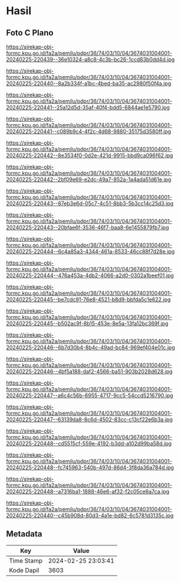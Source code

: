 # Hasil

## Foto C Plano

https://sirekap-obj-formc.kpu.go.id/fa2a/pemilu/pdpr/36/74/03/10/04/3674031004001-20240225-220439--36e10324-a8c8-4c3b-bc26-1ccd83b0dd4d.jpg

https://sirekap-obj-formc.kpu.go.id/fa2a/pemilu/pdpr/36/74/03/10/04/3674031004001-20240225-220440--8a2b334f-a1bc-4bed-ba35-ac2980f50f4a.jpg

https://sirekap-obj-formc.kpu.go.id/fa2a/pemilu/pdpr/36/74/03/10/04/3674031004001-20240225-220441--25a12d5d-35af-40f4-bdd5-6844ae1e5790.jpg

https://sirekap-obj-formc.kpu.go.id/fa2a/pemilu/pdpr/36/74/03/10/04/3674031004001-20240225-220441--c089b9c4-4f2c-4d68-9880-35175d3580ff.jpg

https://sirekap-obj-formc.kpu.go.id/fa2a/pemilu/pdpr/36/74/03/10/04/3674031004001-20240225-220442--8e3534f0-0d2e-421d-9915-bbd9ca096f62.jpg

https://sirekap-obj-formc.kpu.go.id/fa2a/pemilu/pdpr/36/74/03/10/04/3674031004001-20240225-220442--2bf09e69-e2dc-49a7-852a-1a4ada51d61e.jpg

https://sirekap-obj-formc.kpu.go.id/fa2a/pemilu/pdpr/36/74/03/10/04/3674031004001-20240225-220443--87eb3e6d-05c7-4c51-8bb3-5b3cc14c25d3.jpg

https://sirekap-obj-formc.kpu.go.id/fa2a/pemilu/pdpr/36/74/03/10/04/3674031004001-20240225-220443--20bfae6f-3536-46f7-baa8-6e1455879fb7.jpg

https://sirekap-obj-formc.kpu.go.id/fa2a/pemilu/pdpr/36/74/03/10/04/3674031004001-20240225-220444--6c4a85a3-4344-461a-8533-46cc88f7d28e.jpg

https://sirekap-obj-formc.kpu.go.id/fa2a/pemilu/pdpr/36/74/03/10/04/3674031004001-20240225-220444--476a453a-4db2-4066-a2d0-0302a1beef01.jpg

https://sirekap-obj-formc.kpu.go.id/fa2a/pemilu/pdpr/36/74/03/10/04/3674031004001-20240225-220445--be7cdc91-76e8-4521-b8d9-bbfda5c1e622.jpg

https://sirekap-obj-formc.kpu.go.id/fa2a/pemilu/pdpr/36/74/03/10/04/3674031004001-20240225-220445--b502ac9f-8b15-453e-8e5a-13fa12bc369f.jpg

https://sirekap-obj-formc.kpu.go.id/fa2a/pemilu/pdpr/36/74/03/10/04/3674031004001-20240225-220446--6b7d30b4-8b4c-49ad-bc84-969ef404e01c.jpg

https://sirekap-obj-formc.kpu.go.id/fa2a/pemilu/pdpr/36/74/03/10/04/3674031004001-20240225-220446--4bf5a188-daf2-4566-ba51-903b2028d628.jpg

https://sirekap-obj-formc.kpu.go.id/fa2a/pemilu/pdpr/36/74/03/10/04/3674031004001-20240225-220447--a6c4c56b-6955-4717-9cc5-54ccd5216790.jpg

https://sirekap-obj-formc.kpu.go.id/fa2a/pemilu/pdpr/36/74/03/10/04/3674031004001-20240225-220447--63139da8-8c6d-4502-83cc-c13cf22e6b3a.jpg

https://sirekap-obj-formc.kpu.go.id/fa2a/pemilu/pdpr/36/74/03/10/04/3674031004001-20240225-220448--cd5515cf-559e-4192-b3dd-a102d99ba58d.jpg

https://sirekap-obj-formc.kpu.go.id/fa2a/pemilu/pdpr/36/74/03/10/04/3674031004001-20240225-220448--fc745963-540b-497d-86d4-3f8da36a784d.jpg

https://sirekap-obj-formc.kpu.go.id/fa2a/pemilu/pdpr/36/74/03/10/04/3674031004001-20240225-220448--a7316ba1-1888-46e6-af32-f2c05ce6a7ca.jpg

https://sirekap-obj-formc.kpu.go.id/fa2a/pemilu/pdpr/36/74/03/10/04/3674031004001-20240225-220440--c45b908d-80d3-4a1e-bd82-6c5781d3135c.jpg


## Metadata

| Key        | Value               |
| ---------- | ------------------- |
| Time Stamp | 2024-02-25 23:03:41 |
| Kode Dapil | 3603                |



